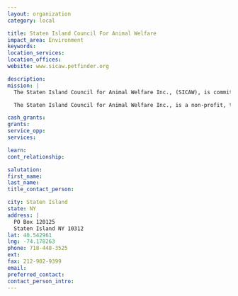 ```yaml
---
layout: organization
category: local

title: Staten Island Council For Animal Welfare
impact_area: Environment
keywords: 
location_services: 
location_offices: 
website: www.sicaw.petfinder.org

description: 
mission: |
  The Staten Island Council for Animal Welfare Inc., (SICAW), is committed to the rescue, shelter, care and adoption of stray, abandoned and unwanted animals on Staten Island. We are also dedicated to furthering the public's education concerning the issues of proper pet care and importance of spaying and neutering.

  The Staten Island Council for Animal Welfare Inc., is a non-profit, tax-exempt organization (both Federal and New York State) and was founded in 1972.

cash_grants: 
grants: 
service_opp: 
services: 

learn: 
cont_relationship: 

salutation: 
first_name: 
last_name: 
title_contact_person: 

city: Staten Island
state: NY
address: |
  PO Box 120125  
  Staten Island NY 10312
lat: 40.542961
lng: -74.178263
phone: 718-448-3525
ext: 
fax: 212-902-9399
email: 
preferred_contact: 
contact_person_intro: 
---
```


